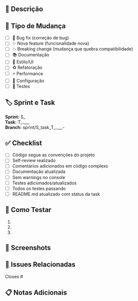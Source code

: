 ## 📝 Descrição
<!-- Descreva brevemente as mudanças implementadas neste PR -->

## 🎯 Tipo de Mudança
<!-- Marque com um X as opções relevantes -->

- [ ] 🐛 Bug fix (correção de bug)
- [ ] ✨ Nova feature (funcionalidade nova)
- [ ] 💥 Breaking change (mudança que quebra compatibilidade)
- [ ] 📚 Documentação
- [ ] 🎨 Estilo/UI
- [ ] ♻️ Refatoração
- [ ] ⚡ Performance
- [ ] 🔧 Configuração
- [ ] 🧪 Testes

## 🏷️ Sprint e Task
<!-- Identifique a Sprint e Task relacionada -->

**Sprint:** S_  
**Task:** T_.___  
**Branch:** sprint/S_task_T_.___-

## ✅ Checklist
<!-- Marque os itens concluídos -->

- [ ] Código segue as convenções do projeto
- [ ] Self-review realizado
- [ ] Comentários adicionados em código complexo
- [ ] Documentação atualizada
- [ ] Sem warnings no console
- [ ] Testes adicionados/atualizados
- [ ] Todos os testes passando
- [ ] README.md atualizado com status da task

## 🧪 Como Testar
<!-- Descreva os passos para testar as mudanças -->

1. 
2. 
3. 

## 📸 Screenshots
<!-- Se aplicável, adicione screenshots das mudanças visuais -->

## 🔗 Issues Relacionadas
<!-- Link para issues relacionadas -->

Closes #

## 📋 Notas Adicionais
<!-- Informações adicionais relevantes para os revisores -->
